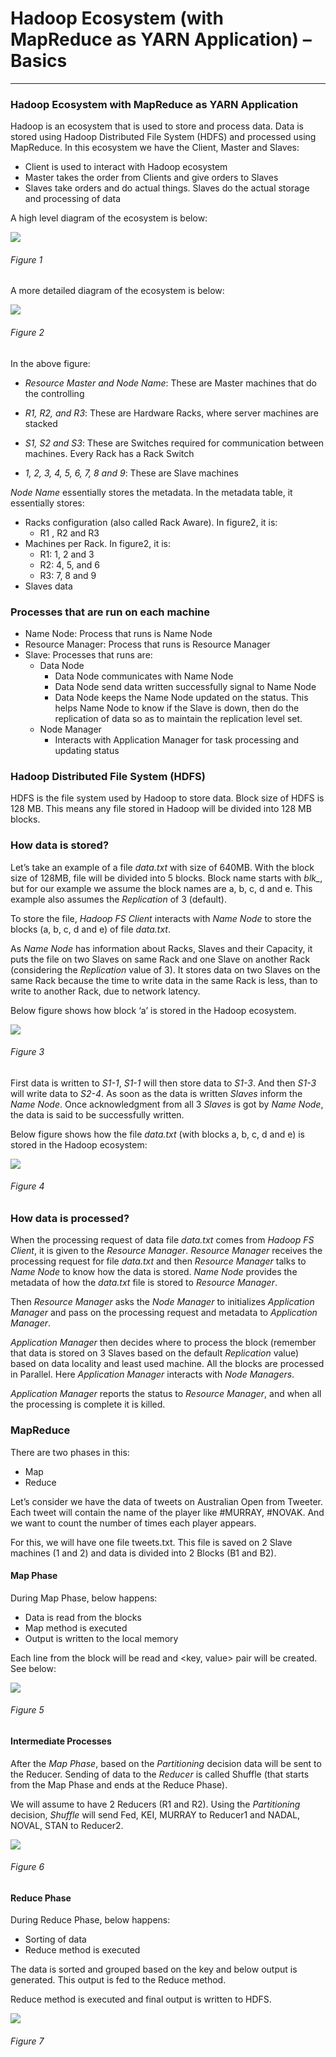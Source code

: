 # Hadoop Ecosystem (with MapReduce as YARN Application) – Basics #

----------

### Hadoop Ecosystem with MapReduce as YARN Application ###

Hadoop is an ecosystem that is used to store and process data. Data is stored using Hadoop Distributed File System (HDFS) and processed using MapReduce. In this ecosystem we have the Client, Master and Slaves:

- Client is used to interact with Hadoop ecosystem
- Master takes the order from Clients and give orders to Slaves
- Slaves take orders and do actual things. Slaves do the actual storage and processing of data

A high level diagram of the ecosystem is below:

![](Images/HE/1.png)

###### Figure 1 ######

A more detailed diagram of the ecosystem is below:

![](Images/HE/2.png)

###### Figure 2 ######

In the above figure:

- *Resource Master and Node Name*: These are Master machines that do the controlling

- *R1, R2, and R3*: These are Hardware Racks, where server machines are stacked

- *S1, S2 and S3*: These are Switches required for communication between machines. Every Rack has a Rack Switch

- *1, 2, 3, 4, 5, 6, 7, 8 and 9*: These are Slave machines

*Node Name* essentially stores the metadata. In the metadata table, it essentially stores:

- Racks configuration (also called Rack Aware). In figure2, it is:
	- R1 , R2 and R3
- Machines per Rack. In figure2, it is:
	- R1: 1, 2 and 3
	- R2: 4, 5, and 6
	- R3: 7, 8 and 9
- Slaves data

### Processes that are run on each machine ###

- Name Node: Process that runs is Name Node
- Resource Manager: Process that runs is Resource Manager
- Slave: Processes that runs are:
	- Data Node
		- Data Node communicates with Name Node
		- Data Node send data written successfully signal to Name Node
		- Data Node keeps the Name Node updated on the status. This helps Name Node to know if the Slave is down, then do the replication of data so as to maintain the replication level set.
	- Node Manager
		- Interacts with Application Manager for task processing and updating status

### Hadoop Distributed File System (HDFS) ###

HDFS is the file system used by Hadoop to store data. Block size of HDFS is 128 MB. This means any file stored in Hadoop will be divided into 128 MB blocks.

### How data is stored? ###

Let’s take an example of a file *data.txt* with size of 640MB. With the block size of 128MB, file will be divided into 5 blocks. Block name starts with *blk_*, but for our example we assume the block names are a, b, c, d and e. This example also assumes the *Replication* of 3 (default).

To store the file, *Hadoop FS Client* interacts with *Name Node* to store the blocks (a, b, c, d and e) of file *data.txt*.

As *Name Node* has information about Racks, Slaves and their Capacity, it puts the file on two Slaves on same Rack and one Slave on another Rack (considering the *Replication* value of 3). It stores data on two Slaves on the same Rack because the time to write data in the same Rack is less, than to write to another Rack, due to network latency.

Below figure shows how block ‘a’ is stored in the Hadoop ecosystem.

![](Images/HE/3.png)

###### Figure 3 ######

First data is written to *S1-1*, *S1-1* will then store data to *S1-3*. And then *S1-3* will write data to *S2-4*. As soon as the data is written *Slaves* inform the *Name Node*. Once acknowledgment from all 3 *Slaves* is got by *Name Node*, the data is said to be successfully written.

Below figure shows how the file *data.txt* (with blocks a, b, c, d and e) is stored in the Hadoop ecosystem:

![](Images/HE/4.png)

###### Figure 4 ######

### How data is processed? ###

When the processing request of data file *data.txt* comes from *Hadoop FS Client*, it is given to the *Resource Manager*. *Resource Manager* receives the processing request for file *data.txt* and then *Resource Manager* talks to *Name Node* to know how the data is stored. *Name Node* provides the metadata of how the *data.txt* file is stored to *Resource Manager*.

Then *Resource Manager* asks the *Node Manager* to initializes *Application Manager* and pass on the processing request and metadata to *Application Manager*.

*Application Manager* then decides where to process the block (remember that data is stored on 3 Slaves based on the default *Replication* value) based on data locality and least used machine. All the blocks are processed in Parallel. Here *Application Manager* interacts with *Node Managers*.

*Application Manager* reports the status to *Resource Manager*, and when all the processing is complete it is killed.

### MapReduce ###

There are two phases in this:

- Map
- Reduce

Let’s consider we have the data of tweets on Australian Open from Tweeter. Each tweet will contain the name of the player like #MURRAY, #NOVAK. And we want to count the number of times each player appears.

For this, we will have one file tweets.txt. This file is saved on 2 Slave machines (1 and 2) and data is divided into 2 Blocks (B1 and B2).

#### Map Phase ####

During Map Phase, below happens:

- Data is read from the blocks
- Map method is executed
- Output is written to the local memory

Each line from the block will be read and <key, value> pair will be created. See below:

![](Images/HE/5.png)

###### Figure 5 ######

#### Intermediate Processes ####

After the *Map Phase*, based on the *Partitioning* decision data will be sent to the Reducer. Sending of data to the *Reducer* is called Shuffle (that starts from the Map Phase and ends at the Reduce Phase).

We will assume to have 2 Reducers (R1 and R2). Using the *Partitioning* decision, *Shuffle* will send Fed, KEI, MURRAY to Reducer1 and NADAL, NOVAL, STAN to Reducer2.

![](Images/HE/6.png)

###### Figure 6 ######

#### Reduce Phase ####

During Reduce Phase, below happens:

- Sorting of data
- Reduce method is executed

The data is sorted and grouped based on the key and below output is generated. This output is fed to the Reduce method.

Reduce method is executed and final output is written to HDFS.

![](Images/HE/7.png)

###### Figure 7 ######